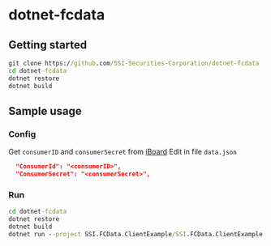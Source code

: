 # dotnet-fcdata

## Getting started
```cmd
git clone https://github.com/SSI-Securities-Corporation/dotnet-fcdata
cd dotnet-fcdata
dotnet restore
dotnet build
```
## Sample usage
### Config
Get `consumerID` and `consumerSecret` from [iBoard](https://iboard.ssi.com.vn/support/api-service/management)
Edit in file `data.json`
```json
  "ConsumerId": "<consumerID>",
  "ConsumerSecret": "<consumerSecret>",
```
### Run
```cmd
cd dotnet-fcdata
dotnet restore
dotnet build
dotnet run --project SSI.FCData.ClientExample/SSI.FCData.ClientExample.csproj
```